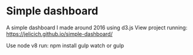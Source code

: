# Simple dashboard

A simple dashboard I made around 2016 using d3.js
View project running: https://jelicich.github.io/simple-dashboard/

Use node v8
run:
npm install
gulp watch or gulp

